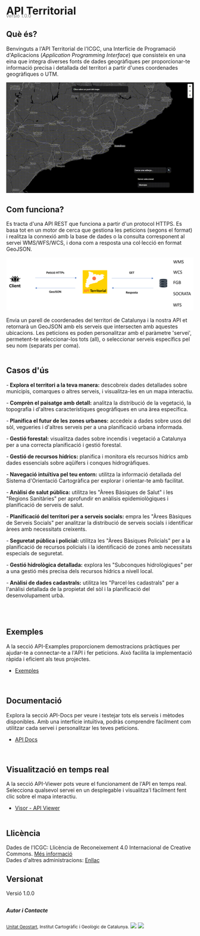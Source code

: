 # API Territorial

<p style="color:grey; font-size: 0.9em; margin-top: -30px;">versió 1.0.0</p>

## Què és?

Benvinguts a l'API Territorial de l'ICGC, una Interfície de Programació d'Aplicacions
(<i>Application Programming Interface</i>) que consisteix en una eina que integra diverses fonts de dades geogràfiques per proporcionar-te
informació precisa i detallada del territori a partir d'unes coordenades geogràfiques o UTM.

![Visor API Territorial](./assets/apit.gif)

## Com funciona?

Es tracta d'una API REST que funciona a partir d'un protocol HTTPS. Es basa tot en un motor de cerca que gestiona les peticions (segons el format) i realitza la connexió amb la base de dades o la consulta corresponent al servei WMS/WFS/WCS, i dona com a resposta una col·lecció en format GeoJSON.

![Esquema](./assets/apischema.png)

Envia un parell de coordenades del territori de Catalunya i la nostra API et retornarà un GeoJSON amb els serveis que intersecten amb aquestes ubicacions. Les peticions es poden personalitzar amb el paràmetre 'servei', permetent-te seleccionar-los tots (all), o seleccionar serveis específics pel seu nom (separats per coma).
<br><br>



## Casos d'ús

-<b> Explora el territori a la teva manera:</b> descobreix dades detallades sobre municipis, comarques o altres serveis, i visualitza-les en un mapa interactiu.

-<b> Comprèn el paisatge amb detall:</b> analitza la distribució de la vegetació, la topografia i d'altres característiques geogràfiques en una àrea específica.

-<b> Planifica el futur de les zones urbanes:</b> accedeix a dades sobre usos del sòl, vegueries i d'altres serveis per a una planificació urbana informada.

-<b> Gestió forestal:</b> visualitza dades sobre incendis i vegetació a Catalunya per a una correcta planificació i gestió forestal.

-<b> Gestió de recursos hídrics:</b> planifica i monitora els recursos hídrics amb dades essencials sobre aqüífers i conques hidrogràfiques.

-<b> Navegació intuïtiva pel teu entorn:</b> utilitza la informació detallada del Sistema d'Orientació Cartogràfica per explorar i orientar-te amb facilitat.

-<b> Anàlisi de salut pública:</b> utilitza les "Àrees Bàsiques de Salut" i les "Regions Sanitàries" per aprofundir en anàlisis epidemiològiques i planificació de serveis de salut.

-<b> Planificació del territori per a serveis socials:</b> empra les "Àrees Bàsiques de Serveis Socials" per analitzar la distribució de serveis socials i identificar àrees amb necessitats creixents.

-<b> Seguretat pública i policial:</b> utilitza les "Àrees Bàsiques Policials" per a la planificació de recursos policials i la identificació de zones amb necessitats especials de seguretat.

-<b> Gestió hidrològica detallada:</b> explora les "Subconques hidrològiques" per a una gestió més precisa dels recursos hídrics a nivell local.

-<b> Anàlisi de dades cadastrals:</b> utilitza les "Parcel·les cadastrals" per a l'anàlisi detallada de la propietat del sòl i la planificació del desenvolupament urbà.

<br><br>

## Exemples

A la secció API-Examples proporcionem demostracions pràctiques per ajudar-te a connectar-te a l'API i fer peticions. Això facilita la implementació ràpida i eficient als teus projectes.

- [Exemples](Peticio.md)

  <br>

## Documentació

Explora la secció API-Docs per veure i testejar tots els serveis i mètodes disponibles. Amb una interfície intuïtiva, podràs comprendre fàcilment com utilitzar cada servei i personalitzar les teves peticions.

- [API Docs](apidocs.md)

  <br>

## Visualització en temps real

A la secció API-Viewer pots veure el funcionament de l'API en temps real. Selecciona qualsevol servei en un desplegable i visualitza'l fàcilment fent clic sobre el mapa interactiu.

- [Visor - API Viewer](3.1.0.Map.md)
  <br><br>

## Llicència

Dades de l'ICGC: Llicència de Reconeixement 4.0 Internacional de Creative Commons. [Més informació](https://www.icgc.cat/ca/L-ICGC/Informacio-publica/Transparencia/Reutilitzacio-de-la-informacio)<br>
Dades d'altres administracions: [Enllaç](https://administraciodigital.gencat.cat/ca/dades/dades-obertes/informacio-practica/llicencies/)

## Versionat

Versió 1.0.0

##

##### Autor i Contacte

<small>[Unitat Geostart](mailto:geostart@icgc.cat), Institut Cartogràfic i Geològic de Catalunya.</small>
<a target="_blank" href="https://icgc.cat/"><img src="https://tilemaps.icgc.cat/cdn/logos/icgc_logo_color.png" width="150"></a>
<a target="_blank" href="https://web.gencat.cat/ca/inici"> <img src="https://tilemaps.icgc.cat/cdn/logos/gencat_logo_color.png" width="200"></a>
